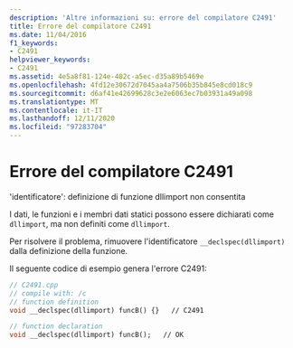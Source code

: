 ```yaml
---
description: 'Altre informazioni su: errore del compilatore C2491'
title: Errore del compilatore C2491
ms.date: 11/04/2016
f1_keywords:
- C2491
helpviewer_keywords:
- C2491
ms.assetid: 4e5a8f81-124e-402c-a5ec-d35a89b5469e
ms.openlocfilehash: 4fd12e30672d7045aa4a7506b35b845e8cd018c9
ms.sourcegitcommit: d6af41e42699628c3e2e6063ec7b03931a49a098
ms.translationtype: MT
ms.contentlocale: it-IT
ms.lasthandoff: 12/11/2020
ms.locfileid: "97283704"
---
```

# <a name="compiler-error-c2491"></a>Errore del compilatore C2491

'identificatore': definizione di funzione dllimport non consentita

I dati, le funzioni e i membri dati statici possono essere dichiarati come `dllimport`, ma non definiti come `dllimport`.

Per risolvere il problema, rimuovere l'identificatore `__declspec(dllimport)` dalla definizione della funzione.

Il seguente codice di esempio genera l'errore C2491:

```cpp
// C2491.cpp
// compile with: /c
// function definition
void __declspec(dllimport) funcB() {}   // C2491

// function declaration
void __declspec(dllimport) funcB();   // OK
```
